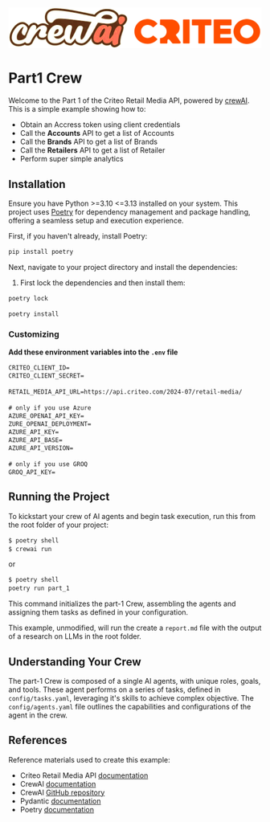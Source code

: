 ![CrewAI and Criteo](../images/crewai-criteo-transparent.png)
# Part1 Crew

Welcome to the Part 1 of the Criteo Retail Media API, powered by [crewAI](https://crewai.com). This is a simple example showing how to:

- Obtain an Accress token using client credentials
- Call the **Accounts** API to get a list of Accounts
- Call the **Brands** API to get a list of Brands
- Call the **Retailers** API to get a list of Retailer
- Perform super simple analytics

## Installation

Ensure you have Python >=3.10 <=3.13 installed on your system. This project uses [Poetry](https://python-poetry.org/) for dependency management and package handling, offering a seamless setup and execution experience.

First, if you haven't already, install Poetry:

```bash
pip install poetry
```

Next, navigate to your project directory and install the dependencies:

1. First lock the dependencies and then install them:

```bash
poetry lock
```

```bash
poetry install
```

### Customizing

**Add these environment variables into the `.env` file**
```
CRITEO_CLIENT_ID=
CRITEO_CLIENT_SECRET=

RETAIL_MEDIA_API_URL=https://api.criteo.com/2024-07/retail-media/

# only if you use Azure
AZURE_OPENAI_API_KEY=
ZURE_OPENAI_DEPLOYMENT=
AZURE_API_KEY=
AZURE_API_BASE=
AZURE_API_VERSION=

# only if you use GROQ
GROQ_API_KEY=
```



## Running the Project

To kickstart your crew of AI agents and begin task execution, run this from the root folder of your project:

```bash
$ poetry shell
$ crewai run
```

or

```bash
$ poetry shell
poetry run part_1
```

This command initializes the part-1 Crew, assembling the agents and assigning them tasks as defined in your configuration.

This example, unmodified, will run the create a `report.md` file with the output of a research on LLMs in the root folder.

## Understanding Your Crew

The part-1 Crew is composed of a single AI agents, with unique roles, goals, and tools. These agent performs on a series of tasks, defined in `config/tasks.yaml`, leveraging it's skills to achieve complex objective. The `config/agents.yaml` file outlines the capabilities and configurations of the agent in the crew.

## References

Reference materials used to create this example:

- Criteo Retail Media API [documentation](https://developers.criteo.com/retail-media/docs/welcome-to-criteo)
- CrewAI [documentation](https://docs.crewai.com)
- CrewAI [GitHub repository](https://github.com/joaomdmoura/crewai)
- Pydantic [documentation](https://docs.pydantic.dev/latest/)
- Poetry [documentation](https://python-poetry.org/docs/)
